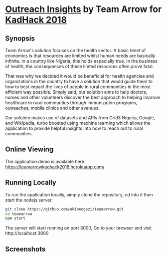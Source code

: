 # [Outreach Insights](https://devpost.com/software/teamarrow) by Team Arrow for [KadHack 2018](http://colab.com.ng/2018/11/09/win-n1000000-kadhack2018-ehealth-colab-grid3/)

## Synopsis
Team Arrow's solution focuses on the health sector.
A basic tenet of economics is that resources are limited whilst human needs are basically infinite. In a country like Nigeria, this holds especially true. In the business of health, the consequences of these limted resources often prove fatal.

That was why we decided it would be beneficial for health agencies and organizations in the country to have a solution that would guide them to how to best impact the lives of people in rural communities in the most efficient way possible. Simply said, our solution aims to help doctors, nurses and other volunteers discover the best approach to helping improve healthcare in rural communties through immunization programs, outreaches, mobile clinics and other avenues.

Our solution makes use of datasets and APIs from Grid3 Nigeria, Google, and Wikipedia, turbo boosted using machine learning which allows the application to provide helpful insights into how to reach out to rural communities.

## Online Viewing
The application demo is available here https://teamarrowkadhack2018.herokuapp.com/

## Running Locally
To run the application locally, simply clone the repository, cd into it then start the nodejs server.
```bash
git clone https://github.com/okibeogezi/teamarrow.git
cd teamarrow
npm start
```

The server will start running on port 3000, Go to your browser and visit http://localhost:3000

## Screenshots


